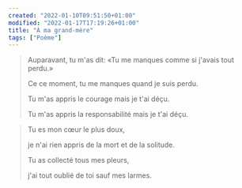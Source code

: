 ```yaml
---
created: "2022-01-10T09:51:50+01:00"
modified: "2022-01-17T17:19:26+01:00"
title: "À ma grand-mère"
tags: ["Poème"]
---
```


>
>  Auparavant, tu m'as dit: «Tu me manques comme si j'avais tout perdu.»
>
>  Ce ce moment, tu me manques quand je suis perdu.
>
>  Tu m'as appris le courage mais je t'ai déçu.
>
>  Tu m'as appris la responsabilité mais je t'ai déçu.
>

>  Tu es mon cœur le plus doux,
>
>  je n'ai rien appris de la mort et de la solitude.
>
>  Tu as collecté tous mes pleurs,
>
>  j'ai tout oublié de toi sauf mes larmes.
